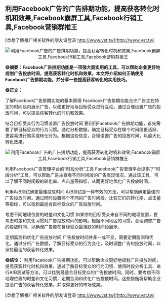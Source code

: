## **利用Facebook广告的广告排期功能，提高获客转化时机和效果,Facebook霸屏工具,Facebook行销工具,Facebook营销群推王**

[😍想了解推广相关软件的朋友请登录 http://www.vst.tw](http://www.vst.tw)

 <center><img src="https://vst.tw/MP4/tuiguang/png/5.png" alt="利用Facebook广告的广告排期功能，提高获客转化时机和效果,Facebook霸屏工具,Facebook行销工具,Facebook营销群推王"></center>

**😄摘要：Facebook广告排期功能是一项强大而实用的工具，可以帮助企业更好地规划广告投放时间，提高获客转化时机和效果。本文将介绍如何正确使用Facebook广告排期功能，并分享一些提高获客转化的实用技巧。**

**😄正文：**

了解Facebook广告排期功能的基本原理
Facebook广告排期功能允许广告主在特定的时间段内展示广告，以便更好地与目标受众进行互动。通过合理设置广告的投放时间，可以提高获客转化的时机和效果。

结合目标受众行为习惯设置广告投放时间
要利用Facebook广告排期功能，首先需要了解目标受众的行为习惯。通过分析数据，确定目标受众在哪个时间段更活跃、更容易进行购买或转化行为。根据这些信息，合理设置广告的投放时间，以最大化转化效果。

 <center><img src="https://vst.tw/MP4/tuiguang/png/5.png" alt="利用Facebook广告的广告排期功能，提高获客转化时机和效果,Facebook霸屏工具,Facebook行销工具,Facebook营销群推王"></center>

利用Facebook广告管理平台的“时段分析”工具
Facebook广告管理平台提供了“时段分析”工具，可以帮助广告主查看不同时间段的广告表现情况。通过该工具，可以了解不同时间段的转化率、点击量等指标，从而更好地优化广告投放时间。

利用A/B测试确定最佳投放时间
A/B测试是一种有效的方法，可以帮助确定最佳的广告投放时间。通过同时设置两个不同的广告时间段，比较它们的转化率、点击量等指标，可以找到最适合目标受众的广告投放时间。

考虑不同地理位置的时差和文化习惯
如果你的目标受众来自不同的地理位置，要考虑时差和文化习惯对广告投放时间的影响。根据不同地区的习惯，合理调整广告的投放时间，以确保广告能在目标受众最活跃的时间段展示。

定期监测和优化广告投放时间
广告投放时间并非一成不变，需要定期监测和优化。通过分析广告数据，了解目标受众的行为变化，及时调整广告的投放时间，以保持最佳的获客转化效果。

**😄结论：**
利用Facebook广告排期功能，可以帮助企业更好地规划广告投放时间，提高获客转化时机和效果。通过了解目标受众的行为习惯、使用时段分析工具、进行A/B测试等方法，可以找到最适合目标受众的广告投放时间。同时，要考虑不同地理位置的时差和文化习惯，定期监测和优化广告投放时间。这些措施将帮助企业提高广告的获客转化效果，并取得更好的市场成果。

[😍想了解推广相关软件的朋友请登录 http://www.vst.tw](http://www.vst.tw)



